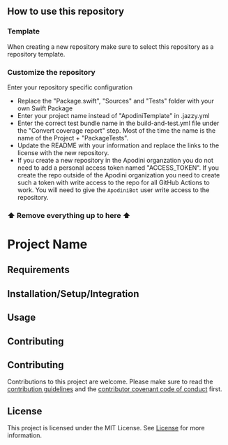 ## How to use this repository
### Template

When creating a new repository make sure to select this repository as a repository template.

### Customize the repository

Enter your repository specific configuration
- Replace the "Package.swift", "Sources" and "Tests" folder with your own Swift Package
- Enter your project name instead of "ApodiniTemplate" in .jazzy.yml
- Enter the correct test bundle name in the build-and-test.yml file under the "Convert coverage report" step. Most of the time the name is the name of the Project + "PackageTests".
- Update the README with your information and replace the links to the license with the new repository.
- If you create a new repository in the Apodini organzation you do not need to add a personal access token named "ACCESS_TOKEN". If you create the repo outside of the Apodini organization you need to create such a token with write access to the repo for all GitHub Actions to work. You will need to give the `ApodiniBot` user write access to the repository.

### ⬆️ Remove everything up to here ⬆️

# Project Name

## Requirements

## Installation/Setup/Integration

## Usage

## Contributing
## Contributing
Contributions to this project are welcome. Please make sure to read the [contribution guidelines](https://github.com/Apodini/.github/blob/main/CONTRIBUTING.md) and the [contributor covenant code of conduct](https://github.com/Apodini/.github/blob/main/CODE_OF_CONDUCT.md) first.

## License
This project is licensed under the MIT License. See [License](https://github.com/Apodini/Template-Repository/blob/release/LICENSE) for more information.
